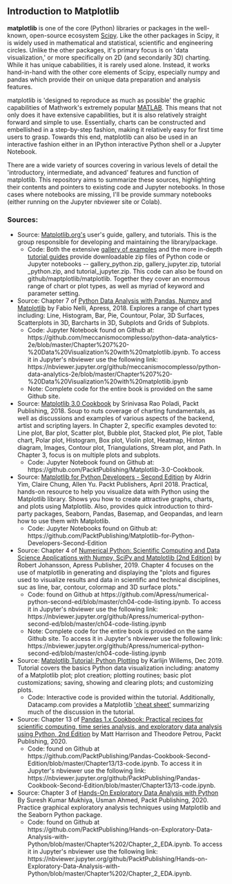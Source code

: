 <h2>Introduction to Matplotlib</h2>

<b>matplotlib</b> is one of the core (Python) libraries or packages in the well-known, open-source ecosystem <a href='http://scipy.org'>Scipy</a>. Like the other packages in Scipy, it is widely used in mathematical and statistical, scientific and engineering circles. Unlike the other packages, it's primary focus is on 'data visualization,' or more specifically on 2D (and secondarily 3D) charting. While it has unique cababilities, it is rarely used alone.  Instead, it works hand-in-hand with the other core elements of Scipy, especially numpy and pandas which provide their on unique data preparation and analysis features.

matplotlib is 'designed to reproduce as much as possible' the graphic capabilities of Mathwork's extremely popular <a href="https://www.mathworks.com/products/matlab.html">MATLAB</a>. This means that not only does it have extensive capabilities, but it is also relatively straight forward and simple to use. Essentially, charts can be constructed and embellished in a step-by-step fashion, making it relatively easy for first time users to grasp. Towards this end, matplotlib can also be used in an interactive fashion either in an IPython interactive Python shell or a Jupyter Notebook.

There are a wide variety of sources covering in various levels of detail the 'introductory, intermediate, and advanced' features and function of matplotlib. This repository aims to summarize these sources, highlighting their contents and pointers to existing code and Jupyter notebooks. In those cases where notebooks are missing, I'll be provide summary notebooks (either running on the Jupyter nbviewer site or Colab).

<h3>Sources:</h3>

<ul>
  <li>Source: <a href="http://matplotlib.org">Matplotlib.org's</a> user's guide, gallery, and tutorials. This is the group responsible for developing and maintaining the library/package.
    <ul>
    <li>Code: Both the extensive <a href="https://matplotlib.org/gallery/index.html">gallery of examples<a> and the more in-depth <a href="https://matplotlib.org/tutorials/index.html">tutorial guides</a> provide downloadable zip files of Python code or Jupyter notebooks -- gallery_python.zip, gallery_jupyter.zip, tutorial _python.zip, and tutorial_jupyter.zip. This code can also be found on github/maptplotlib/matplotlib. Together they cover an enormous range of chart or plot types, as well as myriad of keyword and parameter setting.</li>
    </ul>
  </li>
  <li>Source: Chapter 7 of <a href="https://www.apress.com/us/book/9781484239124#otherversion=9781484239131">Python Data Analysis with Pandas, Numpy and Matplotlib</a> by Fabio Nelli, Apress, 2018. Explores a range of chart types including: Line, Histogram, Bar, Pie, Countour, Polar, 3D Surfaces, Scatterplots in 3D, Barcharts in 3D, Subplots and Grids of Subplots.
    <ul>
    <li>Code: Jupyter Notebook found on Github at: https://github.com/meccanismocomplesso/python-data-analytics-2e/blob/master/Chapter%207%20-%20Data%20Visualization%20with%20matplotlib.ipynb. To access it in Jupyter's nbviewer use the following link: https://nbviewer.jupyter.org/github/meccanismocomplesso/python-data-analytics-2e/blob/master/Chapter%207%20-%20Data%20Visualization%20with%20matplotlib.ipynb</li>
    <li>Note: Complete code for the entire book is provided on the same Github site.</li>
    </ul>
  </li>
  <li>Source: <a href="https://www.packtpub.com/big-data-and-business-intelligence/matplotlib-30-cookbook">Matplotlib 3.0 Cookbook</a> by Srinivasa Rao Poladi, Packt Publishing, 2018. Soup to nuts coverage of charting fundamentals, as well as discussions and examples of various aspects of the backend, artist and scripting layers.  In Chapter 2, specific examples devoted to: Line plot, Bar plot, Scatter plot, Bubble plot, Stacked plot, Pie plot, Table chart, Polar plot, Histogram, Box plot, Violin plot, Heatmap, Hinton diagram, Images, Contour plot, Triangulations, Stream plot, and Path. In Chapter 3, focus is on multiple plots and subplots.
    <ul>
    <li>Code: Jupyter Notebook found on Github at: https://github.com/PacktPublishing/Matplotlib-3.0-Cookbook.</li>
    </ul>
  </li>
  <li>Source: <a href="https://www.packtpub.com/big-data-and-business-intelligence/matplotlib-python-developers-second-edition">Matplotlib for Python Developers - Second Edition</a> by Aldrin Yim, Claire Chung, Allen Yu. Packt Publishers, April 2018. Practical, hands-on resource to help you visualize data with Python using the Matplotlib library. Shows you how to create attractive graphs, charts, and plots using Matplotlib. Also, provides quick introduction to third-party packages, Seaborn, Pandas, Basemap, and Geopandas, and learn how to use them with Matplotlib.
   <ul>
     <li>Code: Jupyter Notebooks found on Github at: https://github.com/PacktPublishing/Matplotlib-for-Python-Developers-Second-Edition</li>
    </ul>
  </li>
      
  <li>Source: Chapter 4 of <a href="https://www.apress.com/us/book/9781484242452#otherversion=9781484242469">Numerical Python: Scientific Computing and Data Science Applications with Numpy, SciPy and Matplotlib (2nd Edition)</a> by  Robert Johansson, Apress Publisher, 2019. Chapter 4 focuses on the use of matplotlib in generating and displaying the "plots and figures used to visualize results and data in scientific and technical disciplines, suc as line, bar, contour, colormap and 3D surface plots."
   <ul>
     <li>Code: found on Github at https://github.com/Apress/numerical-python-second-ed/blob/master/ch04-code-listing.ipynb. To access it in Jupyter's nbviewer use the following link: https://nbviewer.jupyter.org/github/Apress/numerical-python-second-ed/blob/master/ch04-code-listing.ipynb</li>
     <li>Note: Complete code for the entire book is provided on the same Github site. To access it in Jupyter's nbviewer use the following link: https://nbviewer.jupyter.org/github/Apress/numerical-python-second-ed/blob/master/ch04-code-listing.ipynb
   </li>
   </ul>
  </li>
  
  <li>Source: <a href="https://www.datacamp.com/community/tutorials/matplotlib-tutorial-python">Matplotlib Tutorial: Python Plotting</a> by Karlijn Willems, Dec 2019. Tutorial covers the basics Python data visualization including: anatomy of a Matplotlib plot; plot creation; plotting routines; basic plot customizations; saving, showing and clearing plots; and customizing plots.
    <ul>
      <li>Code: Interactive code is provided within the tutorial. Additionally, Datacamp.com provides a Matplotlib <a href="https://www.datacamp.com/community/blog/python-matplotlib-cheat-sheet">'cheat sheet'</a> summarizing much of the discussion in the tutorial.</li>
    </ul>
  </li>
  
<li>Source: Chapter 13 of <a href="https://www.packtpub.com/programming/pandas-1-x-cookbook-second-edition">Pandas 1.x Cookbook: Practical recipes for scientific computing, time series analysis, and exploratory data analysis using Python, 2nd Edition</a> by Matt Harrison and Theodore Petrou, Packt Publishing, 2020.
  <ul>
    <li>Code: found on Github at https://github.com/PacktPublishing/Pandas-Cookbook-Second-Edition/blob/master/Chapter13/13-code.ipynb. To access it in Jupyter's nbviewer use the following link: https://nbviewer.jupyter.org/github/PacktPublishing/Pandas-Cookbook-Second-Edition/blob/master/Chapter13/13-code.ipynb.</li>
    </ul>
</li>

<li>Source: Chapter 3 of <a href="https://www.packtpub.com/data/hands-on-exploratory-data-analysis-with-python">Hands-On Exploratory Data Analysis with Python</a> By Suresh Kumar Mukhiya, Usman Ahmed, Packt Publishing, 2020. Practice graphical exploratory analysis techniques using Matplotlib and the Seaborn Python package.
  <ul>
    <li>Code: found on Github at https://github.com/PacktPublishing/Hands-on-Exploratory-Data-Analysis-with-Python/blob/master/Chapter%202/Chapter_2_EDA.ipynb. To access it in Jupyter's nbviewer use the following link: https://nbviewer.jupyter.org/github/PacktPublishing/Hands-on-Exploratory-Data-Analysis-with-Python/blob/master/Chapter%202/Chapter_2_EDA.ipynb.
    </li>
  </ul>
</li>


</ul>
